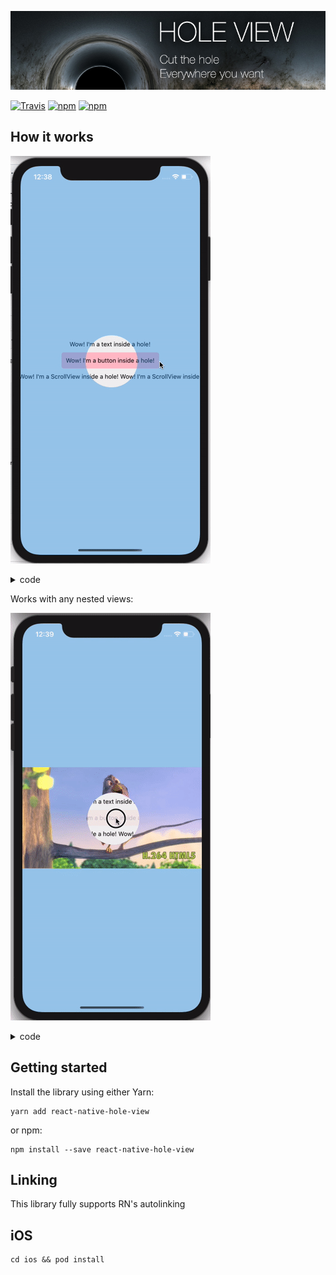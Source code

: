 ![Screenshot](misc/cover.jpg)

[![Travis](https://img.shields.io/travis/ibitcy/react-native-hole-view.svg)](https://travis-ci.org/ibitcy/react-native-hole-view)
[![npm](https://img.shields.io/npm/v/react-native-hole-view.svg)](https://npmjs.com/package/react-native-hole-view)
[![npm](https://img.shields.io/npm/dw/react-native-hole-view.svg)](https://npmjs.com/package/react-native-hole-view)

## How it works

![Screenshot](misc/demo1.gif)

<details>
<summary>code</summary>
  
```js
import { RNHoleView } from 'react-native-hole-view';

<View style={{ flex: 1, alignItems: 'center', justifyContent: 'center' }}>
  <Text style={{ flexGrow: 0, flex: 0, padding: 10 }}>{"Wow! I'm a text inside a hole!"}</Text>
  <TouchableOpacity onPress={() => {}} style={{ backgroundColor: 'pink', padding: 10, borderRadius: 5 }}>
    <Text>{"Wow! I'm a button inside a hole!"}</Text>
  </TouchableOpacity>
  <ScrollView style={{ flexGrow: 0, flex: 0, padding: 10 }} horizontal={true}>
    <Text numberOfLines={1}>
      {
        "Wow! I'm a ScrollView inside a hole! Wow! I'm a ScrollView inside a hole! Wow! I'm a ScrollView inside a hole!"
      }
    </Text>
  </ScrollView>
  <RNHoleView
    style={{ position: 'absolute', width: '100%', height: '100%', backgroundColor: 'rgba(34,146,231,0.4)' }}
    holes={[{ x: 150, y: 390, width: 120, height: 120, borderRadius: 60 }]}>
  </RNHoleView>
</View>
```
</details>

Works with any nested views:

![Screenshot](misc/demo2.gif)

<details>
<summary>code</summary>

```js
import { RNHoleView } from 'react-native-hole-view
import Video from 'react-native-video';

<View style={{ flex: 1, alignItems: 'center', justifyContent: 'center' }}>
  <Text style={{ flexGrow: 0, flex: 0, padding: 10 }}>{"Wow! I'm a text inside a hole!"}</Text>
  <TouchableOpacity onPress={() => {}} style={{ backgroundColor: 'pink', padding: 10, borderRadius: 5 }}>
    <Text>{"Wow! I'm a button inside a hole!"}</Text>
  </TouchableOpacity>
  <ScrollView style={{ flexGrow: 0, flex: 0, padding: 10 }} horizontal={true}>
    <Text numberOfLines={1}>
      {
        "Wow! I'm a ScrollView inside a hole! Wow! I'm a ScrollView inside a hole! Wow! I'm a ScrollView inside a hole!"
      }
    </Text>
  </ScrollView>
  <RNHoleView
    style={{ position: 'absolute', width: '100%', height: '100%', backgroundColor: 'rgba(34,146,231,0.4)' }}
    holes={[{ x: 150, y: 390, width: 120, height: 120, borderRadius: 60 }]}>
    <Video source={{ uri: 'http://clips.vorwaerts-gmbh.de/VfE_html5.mp4' }} style={{ flex: 1 }} />
  </RNHoleView>
</View>
```
</details>

## Getting started

Install the library using either Yarn:

```
yarn add react-native-hole-view
```

or npm:

```
npm install --save react-native-hole-view
```

## Linking

This library fully supports RN's autolinking

## iOS

```
cd ios && pod install
```

